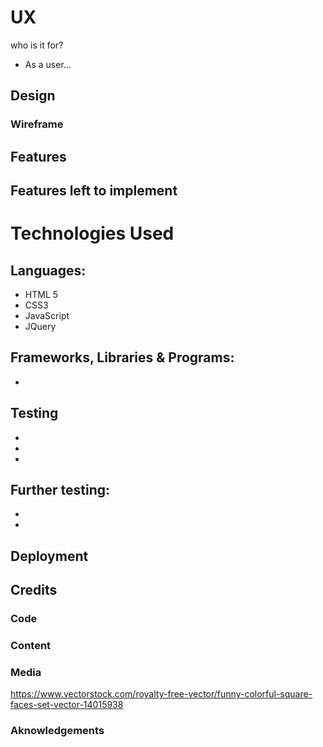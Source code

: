 # UX

who is it for?
* As a user...

## Design

### Wireframe

## Features

## Features left to implement

# Technologies Used

## Languages:

* HTML 5
* CSS3
* JavaScript
* JQuery

## Frameworks, Libraries & Programs:

* 

## Testing

* 
* 
* 

## Further testing:

* 
* 

## Deployment

## Credits

### Code

### Content

### Media

https://www.vectorstock.com/royalty-free-vector/funny-colorful-square-faces-set-vector-14015938

### Aknowledgements
